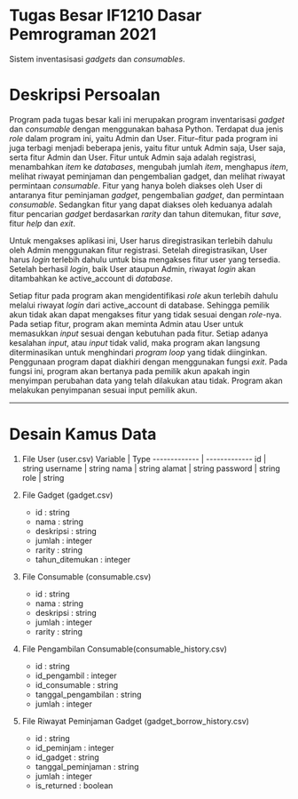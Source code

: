 # Tugas Besar IF1210 Dasar Pemrograman 2021
Sistem inventasisasi _gadgets_ dan _consumables_.

# Deskripsi Persoalan
Program pada tugas besar kali ini merupakan program inventarisasi _gadget_ dan _consumable_ dengan menggunakan bahasa Python. Terdapat dua jenis _role_ dalam program ini, yaitu Admin dan User. Fitur–fitur pada program ini juga terbagi menjadi beberapa jenis, yaitu fitur untuk Admin saja, User saja, serta fitur Admin dan User. Fitur untuk Admin saja adalah registrasi, menambahkan _item_ ke _databases_, mengubah jumlah _item_, menghapus _item_, melihat riwayat peminjaman dan pengembalian gadget, dan melihat riwayat permintaan _consumable_. Fitur yang hanya boleh diakses oleh User di antaranya fitur peminjaman _gadget_, pengembalian _gadget_, dan permintaan _consumable_. Sedangkan fitur yang dapat diakses oleh keduanya adalah fitur pencarian _gadget_ berdasarkan _rarity_ dan tahun ditemukan, fitur _save_, fitur _help_ dan _exit_.


Untuk mengakses aplikasi ini, User harus diregistrasikan terlebih dahulu oleh Admin menggunakan fitur registrasi. Setelah diregistrasikan, User harus _login_ terlebih 
dahulu untuk bisa mengakses fitur user yang tersedia. Setelah berhasil _login_, baik User ataupun Admin, riwayat _login_ akan ditambahkan ke active_account di _database_.


Setiap fitur pada program akan mengidentifikasi _role_ akun terlebih dahulu melalui riwayat _login_ dari active_account di database. Sehingga pemilik akun tidak akan dapat mengakses fitur yang tidak sesuai dengan _role_-nya. Pada setiap fitur, program akan meminta Admin atau User untuk memasukkan _input_ sesuai dengan kebutuhan pada fitur. Setiap adanya kesalahan _input_, atau _input_ tidak valid, maka program akan langsung diterminasikan untuk menghindari _program loop_ yang tidak diinginkan. Penggunaan program dapat diakhiri dengan menggunakan fungsi _exit_. Pada fungsi ini, program akan bertanya pada pemilik akun apakah ingin menyimpan perubahan data yang telah dilakukan atau tidak. Program akan melakukan penyimpanan sesuai input pemilik akun.
- - - -
# Desain Kamus Data
1. File User (user.csv)
   Variable   |      Type
------------- | -------------
      id      |     string
   username   |     string
     nama     |     string
    alamat    |     string
   password   |     string
     role     |     string

 
2. File Gadget (gadget.csv)
    - id              : string
    - nama            : string
    - deskripsi       : string
    - jumlah          : integer
    - rarity          : string
    - tahun_ditemukan : integer

3. File Consumable (consumable.csv)
    - id        : string
    - nama      : string
    - deskripsi : string
    - jumlah    : integer
    - rarity    : string

4. File Pengambilan Consumable(consumable_history.csv)
    - id                  : string
    - id_pengambil        : integer
    - id_consumable       : string
    - tanggal_pengambilan : string
    - jumlah              : integer

5. File Riwayat Peminjaman Gadget (gadget_borrow_history.csv)
    - id                 : string
    - id_peminjam        : integer
    - id_gadget          : string
    - tanggal_peminjaman : string
    - jumlah             : integer
    - is_returned        : boolean
